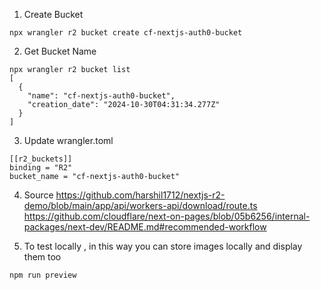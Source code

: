 
1. Create Bucket 
```
npx wrangler r2 bucket create cf-nextjs-auth0-bucket
```

2. Get Bucket Name
```
npx wrangler r2 bucket list                                                
[
  {
    "name": "cf-nextjs-auth0-bucket",
    "creation_date": "2024-10-30T04:31:34.277Z"
  }
]
```

3. Update wrangler.toml
```
[[r2_buckets]]
binding = "R2"
bucket_name = "cf-nextjs-auth0-bucket"
```

4. Source
https://github.com/harshil1712/nextjs-r2-demo/blob/main/app/api/workers-api/download/route.ts
https://github.com/cloudflare/next-on-pages/blob/05b6256/internal-packages/next-dev/README.md#recommended-workflow


5. To test locally , in this way you can store images locally and display them too
```
npm run preview
```
